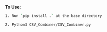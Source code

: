 **To Use:**

```bash
1. Run `pip install .` at the base directory
```
```bash
2. Python3 CSV_Combiner/CSV_Combiner.py
```
